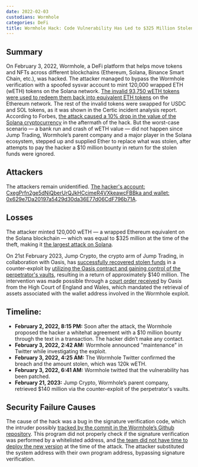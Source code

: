 ```yaml
---
date: 2022-02-03
custodians: Wormhole
categories: DeFi
title: Wormhole Hack: Code Vulnerability Has Led to $325 Million Stolen
---
```


## Summary

On February 3, 2022, Wormhole, a DeFi platform that helps move tokens and NFTs across different blockchains (Ethereum, Solana, Binance Smart Chain, etc.), was hacked. The attacker managed to bypass the Wormhole verification with a spoofed sysvar account to mint 120,000 wrapped ETH (wETH) tokens on the Solana network. [The invalid 93,750 wETH tokens were used to redeem them back into equivalent ETH tokens](https://www.linkedin.com/pulse/320-million-wormhole-hack-explained-giap-nguyen/) on the Ethereum network. The rest of the invalid tokens were swapped for USDC and SOL tokens, as it was shown in the Certic incident analysis report. According to Forbes, [the attack caused a 10% drop in the value of the Solana cryptocurrency](https://www.forbes.com/sites/billybambrough/2022/02/03/crypto-price-alert-ethereum-rival-solana-suddenly-in-free-fall-after-huge-325-million-hack/?sh=3001422c4bb5) in the aftermath of the hack. But the worst-case scenario — a bank run and crash of wETH value — did not happen since Jump Trading, Wormhole’s parent company and a major player in the Solana ecosystem, stepped up and supplied Ether to replace what was stolen, after attempts to pay the hacker a $10 million bounty in return for the stolen funds were ignored.

## Attackers

The attackers remain unidentified. [The hacker's account: CxegPrfn2ge5dNiQberUrQJkHCcimeR4VXkeawcFBBka and wallet: 0x629e7Da20197a5429d30da36E77d06CdF796b71A](https://www.certik.com/resources/blog/1kDYgyBcisoD2EqiBpHE5l-wormhole-bridge-exploit-incident-analysis).

## Losses

The attacker minted 120,000 wETH — a wrapped Ethereum equivalent on the Solana blockchain — which was equal to $325 million at the time of the theft, making it [the largest attack on Solana](https://www.cnbctv18.com/cryptocurrency/blockchain-bridge-wormhole-loses-nearly-320-million-in-apparent-crypto-hack-12343952.htm). 

On 21st February 2023, Jump Crypto, the crypto arm of Jump Trading, in collaboration with Oasis, has [successfully recovered stolen funds](https://blockworks.co/news/jump-crypto-wormhole-hack-recovery) in a counter-exploit by [utilizing the Oasis contract and gaining control of the perpetrator's vaults](https://www.blockworksresearch.com/research/we-do-a-little-counter-exploit), resulting in a return of approximately $140 million. The intervention was made possible through a [court order received](https://blog.oasis.app/statement-regarding-the-transactions-from-the-oasis-multisig-on-21st-feb-2023/) by Oasis from the High Court of England and Wales, which mandated the retrieval of assets associated with the wallet address involved in the Wormhole exploit.

## Timeline:

- **February 2, 2022, 8:15 PM:** Soon after the attack, the Wormhole proposed the hacker a whitehat agreement with a $10 million bounty through the text in a transaction. The hacker didn’t make any contact.
- **February 3, 2022, 2:42 AM:** Wormhole announced "maintenance" in Twitter while investigating the exploit. 
- **February 3, 2022, 4:25 AM:** The Wormhole Twitter confirmed the breach and the amount stolen, which was 120k wETH.
- **February 3, 2022, 6:41 AM:** Wormhole twitted that the vulnerability has been patched.
- **February 21, 2023:** Jump Crypto, Wormhole’s parent company, retrieved $140 million via the counter-exploit of the perpetrator's vaults.

## Security Failure Causes

The cause of the hack was a bug in the signature verification code, which the intruder possibly [tracked by the commit in the Wormhole’s Github repository](https://extropy-io.medium.com/solanas-wormhole-hack-post-mortem-analysis-3b68b9e88e13). This program did not properly check if the signature verification was performed by a whitelisted address, and [the team did not have time to deploy the new version](https://extropy-io.medium.com/solanas-wormhole-hack-post-mortem-analysis-3b68b9e88e13) at the time of the attack. The attacker substituted the system address with their own program address, bypassing signature verification.